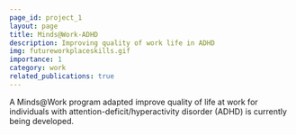 ```yaml
---
page_id: project_1
layout: page
title: Minds@Work-ADHD
description: Improving quality of work life in ADHD
img: futureworkplaceskills.gif
importance: 1
category: work
related_publications: true
---
```


A Minds@Work program adapted improve quality of life at work for individuals with attention-deficit/hyperactivity disorder (ADHD) is currently being developed.
